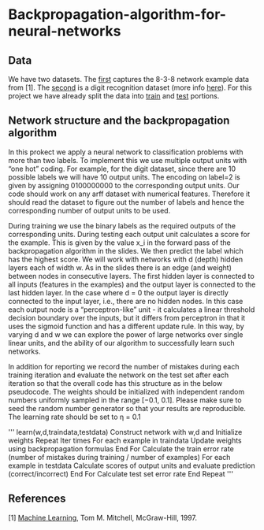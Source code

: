# Backpropagation-algorithm-for-neural-networks

## Data

We have two datasets. The [first](https://github.com/kientufts/Backpropagation-algorithm-for-neural-networks/blob/master/838.arff) captures the 8-3-8 network example data from [1]. The [second](https://github.com/kientufts/Backpropagation-algorithm-for-neural-networks/blob/master/optdigits_train.arff) is a digit recognition dataset (more info [here](https://archive.ics.uci.edu/ml/machine-learning-databases/)). For this project we have already split the data into [train](https://github.com/kientufts/Backpropagation-algorithm-for-neural-networks/blob/master/optdigits_train.arff) and [test](https://github.com/kientufts/Backpropagation-algorithm-for-neural-networks/blob/master/optdigits_test.arff) portions.

## Network structure and the backpropagation algorithm

In this prokect we apply a neural network to classification problems with more than two labels. To implement this we use multiple output units with “one hot” coding. For example, for the digit dataset, since there are 10 possible labels we will have 10 output units. The encoding on label=2 is given by assigning 0100000000 to the corresponding output units. Our code should work on any arff dataset with numerical features. Therefore it should read the dataset to figure out the number of labels and hence the corresponding number of output units to be used.

During training we use the binary labels as the required outputs of the corresponding units. During testing each output unit calculates a score for the example. This is given by the value x_i in the forward pass of the backpropagation algorithm in the slides. We then predict the label which has the highest score. We will work with networks with d (depth) hidden layers each of width w. As in the slides there is an edge (and weight) between nodes in consecutive layers. The first hidden layer is connected to all inputs (features in the examples) and the output layer is connected to the last hidden layer. In the case where d = 0 the output layer is directly connected to the input layer, i.e., there are no hidden nodes. In this case each output node is a “perceptron-like” unit - it calculates a linear threshold decision boundary over the inputs, but it differs from perceptron in that it uses the sigmoid function and has a different update rule. In this way, by varying d and w we can explore the power of large networks over single linear units, and the ability of our algorithm to successfully learn such networks.

In addition for reporting we record the number of mistakes during each training iteration and evaluate the network on the test set after each iteration so that the overall code has this structure as in the below pseudocode. The weights should be initialized with independent random numbers uniformly sampled in the range [−0.1, 0.1]. Please make sure to seed the random number generator so that your results are reproducible. The learning rate should be set to η = 0.1

'''
learn(w,d,traindata,testdata)
Construct network with w,d and Initialize weights
Repeat Iter times
For each example in traindata
Update weights using backpropagation formulas
End For
Calculate the train error rate (number of mistakes during training / number of examples)
For each example in testdata
Calculate scores of output units and evaluate prediction (correct/incorrect)
End For
Calculate test set error rate
End Repeat
'''

## References

[1]  [Machine Learning](http://www.cs.cmu.edu/afs/cs.cmu.edu/user/mitchell/ftp/mlbook.html), Tom M. Mitchell, McGraw-Hill, 1997.
